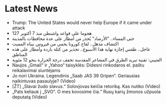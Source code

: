 # Latest News
-  Trump: The United States would never help Europe if it came under attack
-  127 هجوما على قواعد واشنطن منذ 7 أكتوبر
-  حتى المساء.. "الأرصاد" يُحذر من أمطار على عدة محافظات بالمدينة
-  اكتشاف مذهل.. لقاح كورونا يحمي من فيروس نيباه المميت
-  عاجل.. طقس إجازة نهاية هذا الأسبوع.. تحذير من كتلة باردة وأمطار على هذه المناطق
-  العتيبي: تقنية تبريد الطرق في المشاعر المقدسة تخفف درجة الحرارة بنحو 12 مئوية
-  Naujos „Gmail“ ir „Yahoo“ taisyklės: Didesni rinkodaros el. paštu reikalavimai siuntėjams
-  Jo nori Ukraina. Legendinis „Saab JAS 39 Gripen“. Geriausias naikintuvas pasaulyje? (Video)
-  [ŽT] „Slavai žudo slavus.“ Solovjovas keičia retoriką. Kas nutiko (Video)
-  „Pats keliauk į „SVO“. O mes kovosime čia.“ Rusų karių žmonos užpuola deputatą (Video)
